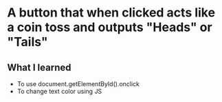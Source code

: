 # A button that when clicked acts like a coin toss and outputs "Heads" or "Tails"

## What I learned

- To use document.getElementById().onclick
- To change text color using JS
